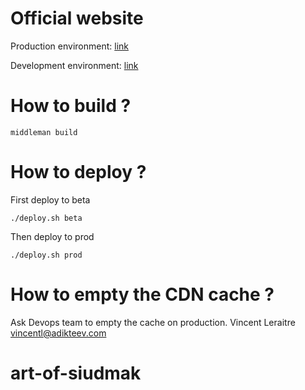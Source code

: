 # Official website
Production environment: [link](http://www.adikteev.com)

Development environment: [link](http://beta.adikteev.com)

# How to build ?

```
middleman build
```

# How to deploy ?

First deploy to beta
```
./deploy.sh beta
```
Then deploy to prod
```
./deploy.sh prod
```

# How to empty the CDN cache ?

Ask Devops team to empty the cache on production.
Vincent Leraitre vincentl@adikteev.com

# art-of-siudmak
